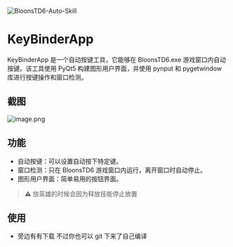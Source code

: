 ![BloonsTD6-Auto-Skill](https://socialify.git.ci/USYDShawnTan/BloonsTD6-Auto-Skill/image?font=Rokkitt&forks=1&issues=1&language=1&name=1&owner=1&pattern=Charlie%20Brown&pulls=1&stargazers=1&theme=Dark)

# KeyBinderApp

KeyBinderApp 是一个自动按键工具，它能够在 BloonsTD6.exe 游戏窗口内自动按键。该工具使用 PyQt5 构建图形用户界面，并使用 pynput 和 pygetwindow 库进行按键操作和窗口检测。

## 截图

![image.png](https://s2.loli.net/2024/07/13/bnf4Mj8Wg6ltkqN.png)

## 功能

- 自动按键：可以设置自动按下特定键。
- 窗口检测：只在 BloonsTD6 游戏窗口内运行，离开窗口时自动停止。
- 图形用户界面：简单易用的按钮界面。

> ⚠️ 放英雄的时候会因为释放技能停止放置

## 使用

- 旁边有有下载 不过你也可以 git 下来了自己编译
